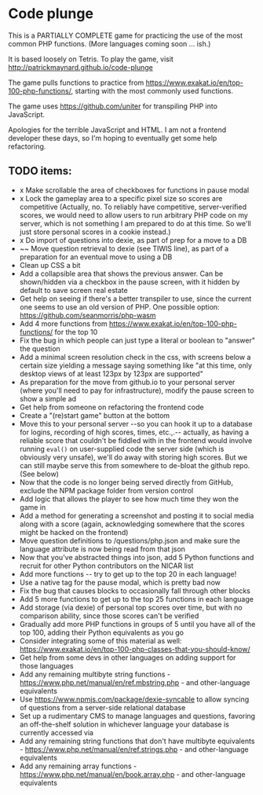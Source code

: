 # Code plunge

This is a PARTIALLY COMPLETE game for practicing the use of the most common PHP functions. (More languages coming soon ... ish.)

It is based loosely on Tetris. To play the game, visit http://patrickmaynard.github.io/code-plunge

The game pulls functions to practice from https://www.exakat.io/en/top-100-php-functions/, starting with the most commonly used functions.

The game uses https://github.com/uniter for transpiling PHP into JavaScript.

Apologies for the terrible JavaScript and HTML. I am not a frontend developer these days, so I'm hoping to eventually get some help refactoring.

## TODO items:

* x Make scrollable the area of checkboxes for functions in pause modal
* x Lock the gameplay area to a specific pixel size so scores are competitive
  (Actually, no. To reliably have competitive, server-verified scores, we
  would need to allow users to run arbitrary PHP code on my server, which is
  not something I am prepared to do at this time. So we'll just store personal
  scores in a cookie instead.)
* x Do import of questions into dexie, as part of prep for a move to a DB
* ~~ Move question retrieval to dexie (see TIWIS line), as part of a preparation
  for an eventual move to using a DB
* Clean up CSS a bit
* Add a collapsible area that shows the previous answer. Can be shown/hidden via
  a checkbox in the pause screen, with it hidden by default to save screen real
  estate
* Get help on seeing if there's a better transpiler to use, since the current one seems to use an old version of PHP. One possible option: https://github.com/seanmorris/php-wasm
* Add 4 more functions from https://www.exakat.io/en/top-100-php-functions/ for the top 10
* Fix the bug in which people can just type a literal or boolean to "answer" the question
* Add a minimal screen resolution check in the css, with screens below a certain
  size yielding a message saying something like "at this time, only desktop
  views of at least 123px by 123px are supported"
* As preparation for the move from github.io to your personal server (where you'll need to pay for infrastructure), modify the pause screen to show a simple ad
* Get help from someone on refactoring the frontend code
* Create a "(re)start game" button at the bottom
* Move this to your personal server --so you can hook it up to a database for logins, recording of high scores, times, etc.,.-- actually, as having a reliable score that couldn't be fiddled with in the frontend would involve running `eval()` on user-supplied code the server side (which is obviously very unsafe), we'll do away with storing high scores. But we can still maybe serve this from somewhere to de-bloat the github repo. (See below)
* Now that the code is no longer being served directly from GitHub, exclude the NPM package folder from version control
* Add logic that allows the player to see how much time they won the game in
* Add a method for generating a screenshot and posting it to social media along with a score (again, acknowledging somewhere that the scores might be hacked on the frontend)
* Move question definitions to /questions/php.json and make sure the language
  attribute is now being read from that json
* Now that you've abstracted things into json, add 5 Python functions and
  recruit for other Python contributors on the NICAR list
* Add more functions -- try to get up to the top 20 in each language!
* Use a native <dialogue> tag for the pause modal, which is pretty bad now
* Fix the bug that causes blocks to occasionally fall through other blocks
* Add 5 more functions to get up to the top 25 functions in each language
* Add storage (via dexie) of personal top scores over time, but with no
  comparison ability, since those scores can't be verified
* Gradually add more PHP functions in groups of 5 until you have all of the
  top 100, adding their Python equivalents as you go
* Consider integrating some of this material as well: https://www.exakat.io/en/top-100-php-classes-that-you-should-know/
* Get help from some devs in other languages on adding support for those languages
* Add any remaining multibyte string functions - https://www.php.net/manual/en/ref.mbstring.php - and other-language equivalents
* Use https://www.npmjs.com/package/dexie-syncable to allow syncing of questions
  from a server-side relational database
* Set up a rudimentary CMS to manage languages and questions, favoring an
  off-the-shelf solution in whichever language your database is currently
  accessed via
* Add any remaining string functions that don't have multibyte equivalents - https://www.php.net/manual/en/ref.strings.php - and other-language equivalents
* Add any remaining array functions - https://www.php.net/manual/en/book.array.php - and other-language equivalents
